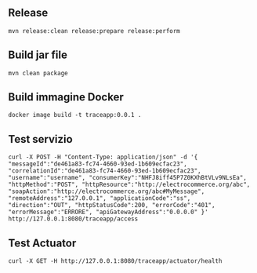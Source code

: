 ## Release
    mvn release:clean release:prepare release:perform

## Build jar file
    mvn clean package

## Build immagine Docker

    docker image build -t traceapp:0.0.1 .

## Test servizio

    curl -X POST -H "Content-Type: application/json" -d '{ "messageId":"de461a83-fc74-4660-93ed-1b609ecfac23", "correlationId":"de461a83-fc74-4660-93ed-1b609ecfac23", "username":"username", "consumerKey":"NHFJ8iff45P7Z0KXhBtVLv9NLsEa", "httpMethod":"POST", "httpResource":"http://electrocommerce.org/abc", "soapAction":"http://electrocommerce.org/abc#MyMessage", "remoteAddress":"127.0.0.1", "applicationCode":"ss", "direction":"OUT", "httpStatusCode":200, "errorCode":"401", "errorMessage":"ERRORE", "apiGatewayAddress":"0.0.0.0" }' http://127.0.0.1:8080/traceapp/access

## Test Actuator
    curl -X GET -H http://127.0.0.1:8080/traceapp/actuator/health
